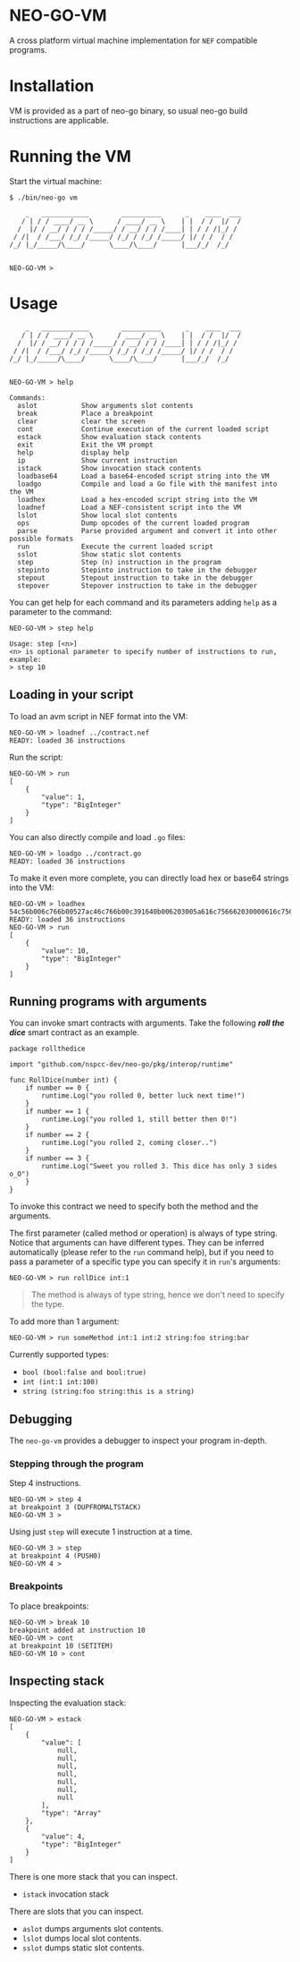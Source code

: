 # NEO-GO-VM

A cross platform virtual machine implementation for `NEF` compatible programs. 

# Installation

VM is provided as a part of neo-go binary, so usual neo-go build instructions
are applicable.

# Running the VM

Start the virtual machine:

```
$ ./bin/neo-go vm

    _   ____________        __________      _    ____  ___
   / | / / ____/ __ \      / ____/ __ \    | |  / /  |/  /
  /  |/ / __/ / / / /_____/ / __/ / / /____| | / / /|_/ /
 / /|  / /___/ /_/ /_____/ /_/ / /_/ /_____/ |/ / /  / /
/_/ |_/_____/\____/      \____/\____/      |___/_/  /_/


NEO-GO-VM >
```

# Usage

```
    _   ____________        __________      _    ____  ___
   / | / / ____/ __ \      / ____/ __ \    | |  / /  |/  /
  /  |/ / __/ / / / /_____/ / __/ / / /____| | / / /|_/ /
 / /|  / /___/ /_/ /_____/ /_/ / /_/ /_____/ |/ / /  / /
/_/ |_/_____/\____/      \____/\____/      |___/_/  /_/


NEO-GO-VM > help

Commands:
  aslot           Show arguments slot contents
  break           Place a breakpoint
  clear           clear the screen
  cont            Continue execution of the current loaded script
  estack          Show evaluation stack contents
  exit            Exit the VM prompt
  help            display help
  ip              Show current instruction
  istack          Show invocation stack contents
  loadbase64      Load a base64-encoded script string into the VM
  loadgo          Compile and load a Go file with the manifest into the VM
  loadhex         Load a hex-encoded script string into the VM
  loadnef         Load a NEF-consistent script into the VM
  lslot           Show local slot contents
  ops             Dump opcodes of the current loaded program
  parse           Parse provided argument and convert it into other possible formats
  run             Execute the current loaded script
  sslot           Show static slot contents
  step            Step (n) instruction in the program
  stepinto        Stepinto instruction to take in the debugger
  stepout         Stepout instruction to take in the debugger
  stepover        Stepover instruction to take in the debugger

```

You can get help for each command and its parameters adding `help` as a
parameter to the command:

```
NEO-GO-VM > step help

Usage: step [<n>]
<n> is optional parameter to specify number of instructions to run, example:
> step 10

```

## Loading in your script

To load an avm script in NEF format into the VM:

```
NEO-GO-VM > loadnef ../contract.nef
READY: loaded 36 instructions
```

Run the script:

```
NEO-GO-VM > run
[
    {
        "value": 1,
        "type": "BigInteger"
    }
]
```

You can also directly compile and load `.go` files:

```
NEO-GO-VM > loadgo ../contract.go
READY: loaded 36 instructions
```

To make it even more complete, you can directly load hex or base64 strings into the VM:

```
NEO-GO-VM > loadhex 54c56b006c766b00527ac46c766b00c391640b006203005a616c756662030000616c7566
READY: loaded 36 instructions
NEO-GO-VM > run
[
    {
        "value": 10,
        "type": "BigInteger"
    }
]

```

## Running programs with arguments
You can invoke smart contracts with arguments. Take the following ***roll the dice*** smart contract as an example. 

```
package rollthedice

import "github.com/nspcc-dev/neo-go/pkg/interop/runtime"

func RollDice(number int) {
    if number == 0 {
        runtime.Log("you rolled 0, better luck next time!")
    }
    if number == 1 {
        runtime.Log("you rolled 1, still better then 0!")
    }
    if number == 2 {
        runtime.Log("you rolled 2, coming closer..") 
    }
    if number == 3 {
        runtime.Log("Sweet you rolled 3. This dice has only 3 sides o_O")
    }
}
```

To invoke this contract we need to specify both the method and the arguments.

The first parameter (called method or operation) is always of type
string. Notice that arguments can have different types. They can be inferred
automatically (please refer to the `run` command help), but if you need to
pass a parameter of a specific type you can specify it in `run`'s arguments:

```
NEO-GO-VM > run rollDice int:1
```

> The method is always of type string, hence we don't need to specify the type.

To add more than 1 argument:

```
NEO-GO-VM > run someMethod int:1 int:2 string:foo string:bar
```

Currently supported types:
- `bool (bool:false and bool:true)`
- `int (int:1 int:100)`
- `string (string:foo string:this is a string)` 

## Debugging
The `neo-go-vm` provides a debugger to inspect your program in-depth.


### Stepping through the program
Step 4 instructions.

```
NEO-GO-VM > step 4
at breakpoint 3 (DUPFROMALTSTACK)
NEO-GO-VM 3 >
```

Using just `step` will execute 1 instruction at a time.

```
NEO-GO-VM 3 > step
at breakpoint 4 (PUSH0)
NEO-GO-VM 4 >
```

### Breakpoints

To place breakpoints:

```
NEO-GO-VM > break 10
breakpoint added at instruction 10
NEO-GO-VM > cont
at breakpoint 10 (SETITEM)
NEO-GO-VM 10 > cont
```

## Inspecting stack

Inspecting the evaluation stack:

```
NEO-GO-VM > estack
[
    {
        "value": [
            null,
            null,
            null,
            null,
            null,
            null,
            null
        ],
        "type": "Array"
    },
    {
        "value": 4,
        "type": "BigInteger"
    }
]
```

There is one more stack that you can inspect.
- `istack` invocation stack

There are slots that you can inspect.
- `aslot` dumps arguments slot contents.
- `lslot` dumps local slot contents.
- `sslot` dumps static slot contents.

